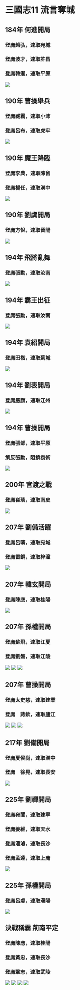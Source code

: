 # 三國志11 流言奪城
## 184年 何進開局
### 登庸趙弘，速取宛城
### 登庸波才，速取許昌
### 登庸韓暹，速取平原
![](https://reganlu007.github.io/san11/rumor/184何進1.jpg)

## 190年 曹操舉兵
### 登庸臧霸，速取小沛
### 登庸呂布，速取虎牢
![](https://reganlu007.github.io/san11/rumor/190曹操.jpg)

## 190年 魔王降臨
### 登庸李典，速取陳留
### 登庸楊任，速取漢中
![](https://reganlu007.github.io/san11/rumor/190董卓.jpg)

## 190年 劉虞開局
### 登庸方悅，速取晉陽
![](https://reganlu007.github.io/san11/rumor/190劉虞.jpg)

## 194年 飛將亂舞
### 登庸張勳，速取汝南
![](https://reganlu007.github.io/san11/rumor/194呂布.jpg)

## 194年 霸王出征
### 登庸張勳，速取汝南
![](https://reganlu007.github.io/san11/rumor/194孫策.jpg)

## 194年 袁紹開局
### 登庸田楷，速取薊城
![](https://reganlu007.github.io/san11/rumor/194袁紹.jpg)

## 194年 劉表開局
### 登庸嚴顏，速取江州
![](https://reganlu007.github.io/san11/rumor/194劉表.jpg)

## 194年 曹操開局
### 登庸張郃，速取平原
### 策反張勳，阻撓袁術
![](https://reganlu007.github.io/san11/rumor/194曹操.jpg)

## 200年 官渡之戰
### 登庸崔琰，速取南皮
![](https://reganlu007.github.io/san11/rumor/200曹操.jpg)

## 207年 劉備活躍
### 登庸呂曠，速取宛城
### 登庸雷銅，速取梓潼
![](https://reganlu007.github.io/san11/rumor/207劉備.jpg)

## 207年 韓玄開局
### 登庸陳應，速取桂陽
![](https://reganlu007.github.io/san11/rumor/207韓玄.jpg)

## 207年 孫權開局
### 登庸蘇飛，速取江夏
### 登庸劉磐，速取江陵
![](https://reganlu007.github.io/san11/rumor/207孫權1.jpg)
![](https://reganlu007.github.io/san11/rumor/207孫權2.jpg)
![](https://reganlu007.github.io/san11/rumor/207孫權3.jpg)

## 207年 曹操開局
### 登庸太史慈，速取建業
### 登庸　蔣欽，速取廬江
![](https://reganlu007.github.io/san11/rumor/207曹操1.jpg)
![](https://reganlu007.github.io/san11/rumor/207曹操2.jpg)
![](https://reganlu007.github.io/san11/rumor/207曹操3.jpg)

## 217年 劉備開局
### 登庸夏侯尚，速取漢中
### 登庸　徐晃，速取長安
![](https://reganlu007.github.io/san11/rumor/217劉備.jpg)

## 225年 劉禪開局
### 登庸雍闓，速取建寧
### 登庸姜維，速取天水
### 登庸潘濬，速取長沙
### 登庸孟達，速取上庸
![](https://reganlu007.github.io/san11/rumor/225劉禪.jpg)

## 225年 孫權開局
### 登庸呂虔，速取濮陽
![](https://reganlu007.github.io/san11/rumor/225孫權.jpg)

## 決戰稱霸 荊南平定
### 登庸陳應，速取桂陽
### 登庸黃忠，速取長沙
### 登庸鞏志，速取武陵
![](https://reganlu007.github.io/san11/rumor/荊南1.jpg)
![](https://reganlu007.github.io/san11/rumor/荊南2.jpg)
![](https://reganlu007.github.io/san11/rumor/荊南3.jpg)
![](https://reganlu007.github.io/san11/rumor/荊南4.jpg)

